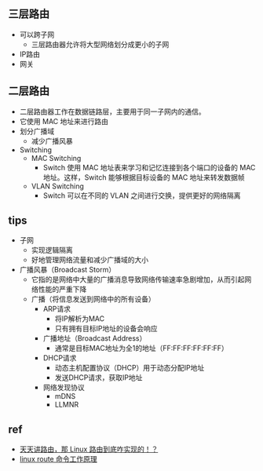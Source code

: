 
## 三层路由
+ 可以跨子网
    + 三层路由器允许将大型网络划分成更小的子网
+ IP路由
+ 网关

## 二层路由
+ 二层路由器工作在数据链路层，主要用于同一子网内的通信。
+ 它使用 MAC 地址来进行路由
+ 划分广播域
    + 减少广播风暴
+ Switching
    + MAC Switching
        + Switch 使用 MAC 地址表来学习和记忆连接到各个端口的设备的 MAC 地址。这样，Switch 能够根据目标设备的 MAC 地址来转发数据帧
    + VLAN Switching
        + Switch 可以在不同的 VLAN 之间进行交换，提供更好的网络隔离


## tips
+ 子网
    + 实现逻辑隔离
    + 好地管理网络流量和减少广播域的大小
+ 广播风暴（Broadcast Storm）
    + 它指的是网络中大量的广播消息导致网络传输速率急剧增加，从而引起网络性能的严重下降
    + 广播（将信息发送到网络中的所有设备）
        + ARP请求
            + 将IP解析为MAC
            + 只有拥有目标IP地址的设备会响应
        + 广播地址（Broadcast Address）
            + 通常是目标MAC地址为全1的地址（FF:FF:FF:FF:FF:FF）
        + DHCP请求
            + 动态主机配置协议（DHCP）用于动态分配IP地址
            + 发送DHCP请求，获取IP地址
        + 网络发现协议
            + mDNS
            + LLMNR


## ref
+ [天天讲路由，那 Linux 路由到底咋实现的！？](https://www.51cto.com/article/698945.html)
+ [linux route 命令工作原理](https://blog.csdn.net/aibisoft/article/details/23135637)